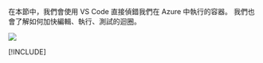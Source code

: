在本節中，我們會使用 VS Code 直接偵錯我們在 Azure 中執行的容器。 我們也會了解如何加快編輯、執行、測試的迴圈。

![](../media/edit-refresh-see.png)

[!INCLUDE[](see-troubleshooting.md)]